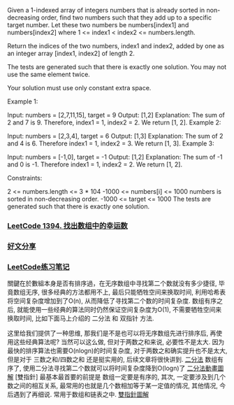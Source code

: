 Given a 1-indexed array of integers numbers that is already sorted in non-decreasing order, find two numbers such that they add up to a specific target number. Let these two numbers be numbers[index1] and numbers[index2] where 1 <= index1 < index2 <= numbers.length.

Return the indices of the two numbers, index1 and index2, added by one as an integer array [index1, index2] of length 2.

The tests are generated such that there is exactly one solution. You may not use the same element twice.

Your solution must use only constant extra space.

 

Example 1:

Input: numbers = [2,7,11,15], target = 9
Output: [1,2]
Explanation: The sum of 2 and 7 is 9. Therefore, index1 = 1, index2 = 2. We return [1, 2].
Example 2:

Input: numbers = [2,3,4], target = 6
Output: [1,3]
Explanation: The sum of 2 and 4 is 6. Therefore index1 = 1, index2 = 3. We return [1, 3].
Example 3:

Input: numbers = [-1,0], target = -1
Output: [1,2]
Explanation: The sum of -1 and 0 is -1. Therefore index1 = 1, index2 = 2. We return [1, 2].
 

Constraints:

2 <= numbers.length <= 3 * 104
-1000 <= numbers[i] <= 1000
numbers is sorted in non-decreasing order.
-1000 <= target <= 1000
The tests are generated such that there is exactly one solution.


### [LeetCode 1394. 找出数组中的幸运数](https://leetcode-cn.com/problems/find-lucky-integer-in-an-array/)
### [好文分享](https://leetcode-cn.com/problems/two-sum-ii-input-array-is-sorted/solution/shu-zu-liang-shu-zhi-he-iiyou-xu-shu-zu-punf4/)
### [LeetCode练习笔记](https://github.com/YoungBear/LeetCodeSolution)
關鍵在於數組本身是否有排序過，在无序数组中寻找第二个数就没有多少捷径, 毕竟数组无序, 很多经典的方法都用不上, 最后只能牺牲空间来换取时间, 利用哈希表将空间复杂度增加到了O(n), 从而降低了寻找第二个数的时间复杂度.
数组有序之后, 就能使用一些经典的算法同时仍然保证空间复杂度为O(1), 不需要牺牲空间来换取时间, 比如下面马上介绍的 二分法 和 双指针 方法.

这里给我们提供了一种思维, 那我们是不是也可以将无序数组先进行排序后, 再使用这些经典算法呢? 当然可以这么做, 但对于两数之和来说, 必要性不是太大. 因为最快的排序算法也需要O(nlogn)的时间复杂度, 对于两数之和确实提升也不是太大, 但是对于 三数之和/四数之和 还是挺实用的, 后续文章将很快讲到.
[二分法](https://leetcode-cn.com/problems/search-insert-position/solution/shu-zu-zong-jie-liao-er-fen-cha-zhao-de-w61pe/)
数组有序了, 使用二分法寻找第二个数就可以将时间复杂度降到O(logn)了
[二分法動畫圖解](https://leetcode-cn.com/problems/two-sum-ii-input-array-is-sorted/solution/dui-zhuang-zhi-zhen-167-liang-shu-zhi-he-uoc7/)
[雙指針]
最基本最首要的前提是 数组一定要是有序的, 其次, 一定要涉及到几个数之间的相互关系, 最常用的也就是几个数相加等于某一定值的情况, 其他情况, 今后遇到了再细说. 常用于数组和链表之中.
[雙指針圖解](https://leetcode-cn.com/problems/two-sum-ii-input-array-is-sorted/solution/yi-zhang-tu-gao-su-ni-on-de-shuang-zhi-zhen-jie-fa/)
